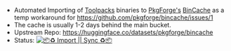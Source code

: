 - Automated Importing of [Toolpacks](https://github.com/Azathothas/Toolpacks) binaries to [PkgForge's](https://github.com/pkgforge) [BinCache](https://github.com/pkgforge/bincache) as a temp workaround for https://github.com/pkgforge/bincache/issues/1
- The cache is usually 1-2 days behind the main bucket. 
- Upstream Repo: https://huggingface.co/datasets/pkgforge/bincache
- Status: [![📦♻️ Import || Sync ♻️📦](https://github.com/Azathothas/Toolpacks-BinCache-Importer/actions/workflows/import_sync.yaml/badge.svg)](https://github.com/Azathothas/Toolpacks-BinCache-Importer/actions/workflows/import_sync.yaml)
